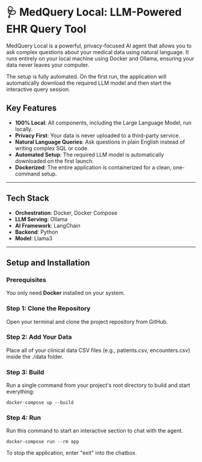 # 🩺 MedQuery Local: LLM-Powered EHR Query Tool

MedQuery Local is a powerful, privacy-focused AI agent that allows you to ask complex questions about your medical data using natural language. It runs entirely on your local machine using Docker and Ollama, ensuring your data never leaves your computer.

The setup is fully automated. On the first run, the application will automatically download the required LLM model and then start the interactive query session.

## Key Features

* **100% Local**: All components, including the Large Language Model, run locally.
* **Privacy First**: Your data is never uploaded to a third-party service.
* **Natural Language Queries**: Ask questions in plain English instead of writing complex SQL or code.
* **Automated Setup**: The required LLM model is automatically downloaded on the first launch.
* **Dockerized**: The entire application is containerized for a clean, one-command setup.

---
## Tech Stack

* **Orchestration**: Docker, Docker Compose
* **LLM Serving**: Ollama
* **AI Framework**: LangChain
* **Backend**: Python
* **Model**: Llama3

---
## Setup and Installation

### Prerequisites

You only need **Docker**  installed on your system.

### Step 1: Clone the Repository

Open your terminal and clone the project repository from GitHub.

### Step 2: Add Your Data

Place all of your clinical data CSV files (e.g., patients.csv, encounters.csv) inside the ./data folder.

### Step 3: Build

Run a single command from your project's root directory to build and start everything:

<code>docker-compose up --build</code>

### Step 4: Run

Run this command to start an interactive section to chat with the agent. 

<code>docker-compose run --rm app</code>

To stop the application, enter "exit" into the chatbox.